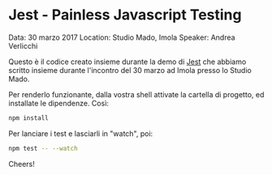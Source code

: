 # Jest - Painless Javascript Testing
Data: 30 marzo 2017 
Location: Studio Mado, Imola
Speaker: Andrea Verlicchi

Questo è il codice creato insieme durante la demo di
[Jest](https://facebook.github.io/jest/) che abbiamo scritto insieme durante
l'incontro del 30 marzo ad Imola presso lo Studio Mado.

Per renderlo funzionante, dalla vostra shell attivate la cartella di progetto,
ed installate le dipendenze. Così:

```bash
npm install
```

Per lanciare i test e lasciarli in "watch", poi:

```bash
npm test -- --watch
```

Cheers!

